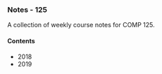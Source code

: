### Notes - 125

A collection of weekly course notes for COMP 125.

#### Contents
  * 2018
  * 2019
